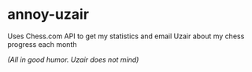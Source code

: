 # annoy-uzair
Uses Chess.com API to get my statistics and email Uzair about my chess progress each month

*(All in good humor. Uzair does not mind)*

